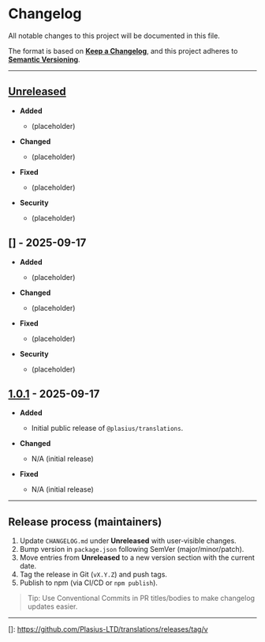 # Changelog

All notable changes to this project will be documented in this file.

The format is based on **[Keep a Changelog](https://keepachangelog.com/en/1.1.0/)**, and this project adheres to **[Semantic Versioning](https://semver.org/spec/v2.0.0.html)**.

---

## [Unreleased]

- **Added**
  - (placeholder)

- **Changed**
  - (placeholder)

- **Fixed**
  - (placeholder)

- **Security**
  - (placeholder)

## [] - 2025-09-17

- **Added**
  - (placeholder)

- **Changed**
  - (placeholder)

- **Fixed**
  - (placeholder)

- **Security**
  - (placeholder)

## [1.0.1] - 2025-09-17

- **Added**

  - Initial public release of `@plasius/translations`.

- **Changed**

  - N/A (initial release)

- **Fixed**
  - N/A (initial release)

---

## Release process (maintainers)

1. Update `CHANGELOG.md` under **Unreleased** with user‑visible changes.
2. Bump version in `package.json` following SemVer (major/minor/patch).
3. Move entries from **Unreleased** to a new version section with the current date.
4. Tag the release in Git (`vX.Y.Z`) and push tags.
5. Publish to npm (via CI/CD or `npm publish`).

> Tip: Use Conventional Commits in PR titles/bodies to make changelog updates easier.

---

[Unreleased]: https://github.com/Plasius-LTD/translations/compare/v...HEAD
[1.0.1]: https://github.com/Plasius-LTD/translations/releases/tag/v1.0.1
[]: https://github.com/Plasius-LTD/translations/releases/tag/v
